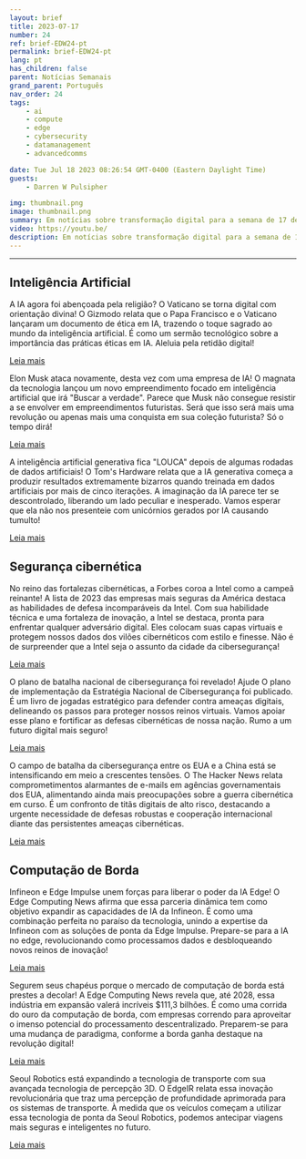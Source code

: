 ```yaml
---
layout: brief
title: 2023-07-17
number: 24
ref: brief-EDW24-pt
permalink: brief-EDW24-pt
lang: pt
has_children: false
parent: Notícias Semanais
grand_parent: Português
nav_order: 24
tags:
    - ai
    - compute
    - edge
    - cybersecurity
    - datamanagement
    - advancedcomms

date: Tue Jul 18 2023 08:26:54 GMT-0400 (Eastern Daylight Time)
guests:
    - Darren W Pulsipher

img: thumbnail.png
image: thumbnail.png
summary: Em notícias sobre transformação digital para a semana de 17 de julho de 2023, o Papa Francisco oferece orientações sobre ética em IA, a Intel continua sendo a fortaleza cibernética da América, e o mercado de computação de borda está pronto para decolar!
video: https://youtu.be/
description: Em notícias sobre transformação digital para a semana de 17 de julho de 2023, o Papa Francisco oferece orientações sobre ética em IA, a Intel continua sendo a fortaleza cibernética da América, e o mercado de computação de borda está pronto para decolar!
---
```






---

## Inteligência Artificial

A IA agora foi abençoada pela religião? O Vaticano se torna digital com orientação divina! O Gizmodo relata que o Papa Francisco e o Vaticano lançaram um documento de ética em IA, trazendo o toque sagrado ao mundo da inteligência artificial. É como um sermão tecnológico sobre a importância das práticas éticas em IA. Aleluia pela retidão digital!

[Leia mais](https://gizmodo.com/pope-francis-vatican-releases-ai-ethics-1850583076)

Elon Musk ataca novamente, desta vez com uma empresa de IA! O magnata da tecnologia lançou um novo empreendimento focado em inteligência artificial que irá "Buscar a verdade". Parece que Musk não consegue resistir a se envolver em empreendimentos futuristas. Será que isso será mais uma revolução ou apenas mais uma conquista em sua coleção futurista? Só o tempo dirá!

[Leia mais](https://www.cnn.com/2023/07/12/tech/elon-musk-ai-company/index.html)

A inteligência artificial generativa fica "LOUCA" depois de algumas rodadas de dados artificiais! O Tom's Hardware relata que a IA generativa começa a produzir resultados extremamente bizarros quando treinada em dados artificiais por mais de cinco iterações. A imaginação da IA parece ter se descontrolado, liberando um lado peculiar e inesperado. Vamos esperar que ela não nos presenteie com unicórnios gerados por IA causando tumulto!

[Leia mais](https://www.tomshardware.com/news/generative-ai-goes-mad-when-trained-on-artificial-data-over-five-times)

## Segurança cibernética

No reino das fortalezas cibernéticas, a Forbes coroa a Intel como a campeã reinante! A lista de 2023 das empresas mais seguras da América destaca as habilidades de defesa incomparáveis da Intel. Com sua habilidade técnica e uma fortaleza de inovação, a Intel se destaca, pronta para enfrentar qualquer adversário digital. Eles colocam suas capas virtuais e protegem nossos dados dos vilões cibernéticos com estilo e finesse. Não é de surpreender que a Intel seja o assunto da cidade da cibersegurança!

[Leia mais](https://www.forbes.com/sites/hnewman/2023/06/08/meet-americas-most-cybersecure-companies-2023/?sh=dd8bc202cf60)

O plano de batalha nacional de cibersegurança foi revelado! Ajude O plano de implementação da Estratégia Nacional de Cibersegurança foi publicado. É um livro de jogadas estratégico para defender contra ameaças digitais, delineando os passos para proteger nossos reinos virtuais. Vamos apoiar esse plano e fortificar as defesas cibernéticas de nossa nação. Rumo a um futuro digital mais seguro!

[Leia mais](https://www.helpnetsecurity.com/2023/07/13/national-cybersecurity-strategy-implementation-plan-published/)

O campo de batalha da cibersegurança entre os EUA e a China está se intensificando em meio a crescentes tensões. O The Hacker News relata comprometimentos alarmantes de e-mails em agências governamentais dos EUA, alimentando ainda mais preocupações sobre a guerra cibernética em curso. É um confronto de titãs digitais de alto risco, destacando a urgente necessidade de defesas robustas e cooperação internacional diante das persistentes ameaças cibernéticas.

[Leia mais](https://thehackernews.com/2023/07/us-government-agencies-emails.html)

## Computação de Borda

Infineon e Edge Impulse unem forças para liberar o poder da IA Edge! O Edge Computing News afirma que essa parceria dinâmica tem como objetivo expandir as capacidades de IA da Infineon. É como uma combinação perfeita no paraíso da tecnologia, unindo a expertise da Infineon com as soluções de ponta da Edge Impulse. Prepare-se para a IA no edge, revolucionando como processamos dados e desbloqueando novos reinos de inovação!

[Leia mais](https://www.edgecomputing-news.com/2023/07/10/infineon-partners-with-edge-impulse-to-extend-its-edge-ai-capabilities/)

Segurem seus chapéus porque o mercado de computação de borda está prestes a decolar! A Edge Computing News revela que, até 2028, essa indústria em expansão valerá incríveis $111,3 bilhões. É como uma corrida do ouro da computação de borda, com empresas correndo para aproveitar o imenso potencial do processamento descentralizado. Preparem-se para uma mudança de paradigma, conforme a borda ganha destaque na revolução digital!

[Leia mais](https://www.edgecomputing-news.com/2023/07/10/edge-computing-market-to-be-worth-111-3-billion-by-2028/)

Seoul Robotics está expandindo a tecnologia de transporte com sua avançada tecnologia de percepção 3D. O EdgeIR relata essa inovação revolucionária que traz uma percepção de profundidade aprimorada para os sistemas de transporte. À medida que os veículos começam a utilizar essa tecnologia de ponta da Seoul Robotics, podemos antecipar viagens mais seguras e inteligentes no futuro.

[Leia mais](https://www.edgeir.com/seoul-robotics-develops-3d-perception-tech-to-boost-transportation-systems-20230711)

